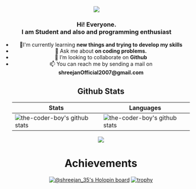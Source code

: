 <h1 align="center">
  <a href="https://git.io/typing-svg">
    <img src="https://readme-typing-svg.herokuapp.com/?lines=Hello,+There!+👋;I'm+Shreejan - a.k.a - the-coder-boy+👨‍💻;Nice+to+meet+you!&center=true&size=30">
  </a>
</h1>
<div align="center" style="border-radius='5px'">

<div align="center">
<h3 align="center">Hi! Everyone.</br>I am Student and also and programming enthusiast </h3>
<ul>
<li>🌱I'm currently learning <b>new things and trying to develop my skills</b> </li>
<li>💬 Ask me about <b>on coding problems.</b></li>
<li>👯 I’m looking to collaborate on <b>Github</b></li>
<li>📫 You can reach me by sending a mail on <b>shreejanOfficial2007@gmail.com</b></li>

## Github Stats
| Stats                                                                                                                                       | Languages                                                                                                                         |
|-----------------------------------------------------------------------------------------------------------------------------------------|---------------------------------------------------------------------------------------------------------------------------|
| ![the-coder-boy's github stats](https://github-readme-stats.vercel.app/api?username=the-coder-boy&show_icons=true&theme=radical&include_all_commits=true) | ![the-coder-boy's github stats](https://github-readme-stats.vercel.app/api/top-langs/?username=the-coder-boy&theme=radical&layout=compact) |

<img src="https://github-readme-streak-stats.herokuapp.com/?user=the-coder-boy"></img>

# Achievements
[![@shreejan_35's Holopin board](https://holopin.io/api/user/board?user=shreejan_35)](https://holopin.io/@shreejan_35)
[![trophy](https://github-profile-trophy.vercel.app/?username=the-coder-boy&theme=onedark)](https://github.com/ryo-ma/github-profile-trophy)